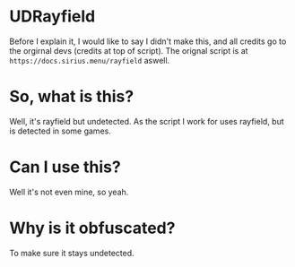 # UDRayfield
Before I explain it, I would like to say I didn't make this, and all credits go to the orgirnal devs (credits at top of script). The orignal script is at ```https://docs.sirius.menu/rayfield``` aswell.

# So, what is this?
Well, it's rayfield but undetected. As the script I work for uses rayfield, but is detected in some games.

# Can I use this?
Well it's not even mine, so yeah.

# Why is it obfuscated?
To make sure it stays undetected.
